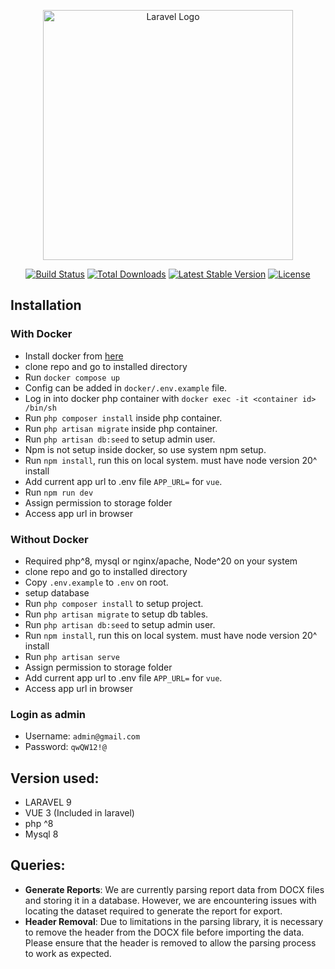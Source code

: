 <p align="center"><a href="https://laravel.com" target="_blank"><img src="https://raw.githubusercontent.com/laravel/art/master/logo-lockup/5%20SVG/2%20CMYK/1%20Full%20Color/laravel-logolockup-cmyk-red.svg" width="400" alt="Laravel Logo"></a></p>

<p align="center">
<a href="https://github.com/laravel/framework/actions"><img src="https://github.com/laravel/framework/workflows/tests/badge.svg" alt="Build Status"></a>
<a href="https://packagist.org/packages/laravel/framework"><img src="https://img.shields.io/packagist/dt/laravel/framework" alt="Total Downloads"></a>
<a href="https://packagist.org/packages/laravel/framework"><img src="https://img.shields.io/packagist/v/laravel/framework" alt="Latest Stable Version"></a>
<a href="https://packagist.org/packages/laravel/framework"><img src="https://img.shields.io/packagist/l/laravel/framework" alt="License"></a>
</p>

## Installation

### With Docker

- Install docker from [here](https://www.docker.com/)
- clone repo and go to installed directory
- Run `docker compose up`
- Config can be added in `docker/.env.example` file.
- Log in into docker php container with `docker exec -it <container id> /bin/sh`
- Run `php composer install` inside php container.
- Run `php artisan migrate` inside php container.
- Run `php artisan db:seed` to setup admin user.
- Npm is not setup inside docker, so use system npm setup.
- Run `npm install`, run this on local system. must have node version 20^ install
- Add current app url to .env file `APP_URL=` for `vue`.
- Run `npm run dev`
- Assign permission to storage folder
- Access app url in browser

### Without Docker

- Required php^8, mysql or nginx/apache, Node^20 on your system
- clone repo and go to installed directory
- Copy `.env.example` to `.env` on root.
- setup database
- Run `php composer install` to setup project.
- Run `php artisan migrate` to setup db tables.
- Run `php artisan db:seed` to setup admin user.
- Run `npm install`, run this on local system. must have node version 20^ install
- Run `php artisan serve`
- Assign permission to storage folder
- Add current app url to .env file `APP_URL=` for `vue`.
- Access app url in browser

### Login as admin

- Username: `admin@gmail.com`
- Password: `qwQW12!@`

## Version used:

- LARAVEL 9
- VUE 3 (Included in laravel)
- php ^8
- Mysql 8

## Queries:

- **Generate Reports**: We are currently parsing report data from DOCX files and storing it in a database. However, we
  are
  encountering issues with locating the dataset required to generate the report for export.
- **Header Removal**: Due to limitations in the parsing library, it is necessary to remove the header from the DOCX file
  before importing the data. Please ensure that the header is removed to allow the parsing process to work as expected.
